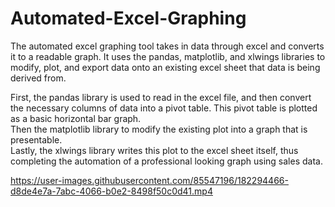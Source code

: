 # Automated-Excel-Graphing

The automated excel graphing tool takes in data through excel and converts it to a readable graph. It uses the pandas, matplotlib, and xlwings libraries to modify, plot, and export data onto an existing excel sheet that data is being derived from.  

First, the pandas library is used to read in the excel file, and then convert the necessary columns of data into a pivot table. This pivot table is plotted as a basic horizontal bar graph.  
Then the matplotlib library to modify the existing plot into a graph that is presentable.  
Lastly, the xlwings library writes this plot to the excel sheet itself, thus completing the automation of a professional looking graph using sales data.  



https://user-images.githubusercontent.com/85547196/182294466-d8de4e7a-7abc-4066-b0e2-8498f50c0d41.mp4
